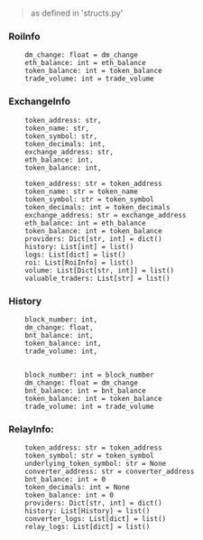 > as defined in 'structs.py'

### RoiInfo

        dm_change: float = dm_change
        eth_balance: int = eth_balance
        token_balance: int = token_balance
        trade_volume: int = trade_volume

### ExchangeInfo

        token_address: str,
        token_name: str,
        token_symbol: str,
        token_decimals: int,
        exchange_address: str,
        eth_balance: int,
        token_balance: int,

        token_address: str = token_address
        token_name: str = token_name
        token_symbol: str = token_symbol
        token_decimals: int = token_decimals
        exchange_address: str = exchange_address
        eth_balance: int = eth_balance
        token_balance: int = token_balance
        providers: Dict[str, int] = dict()
        history: List[int] = list()
        logs: List[dict] = list()
        roi: List[RoiInfo] = list()
        volume: List[Dict[str, int]] = list()
        valuable_traders: List[str] = list()

### History

        block_number: int,
        dm_change: float,
        bnt_balance: int,
        token_balance: int,
        trade_volume: int,


        block_number: int = block_number
        dm_change: float = dm_change
        bnt_balance: int = bnt_balance
        token_balance: int = token_balance
        trade_volume: int = trade_volume

### RelayInfo:

        token_address: str = token_address
        token_symbol: str = token_symbol
        underlying_token_symbol: str = None
        converter_address: str = converter_address
        bnt_balance: int = 0
        token_decimals: int = None
        token_balance: int = 0
        providers: Dict[str, int] = dict()
        history: List[History] = list()
        converter_logs: List[dict] = list()
        relay_logs: List[dict] = list()
